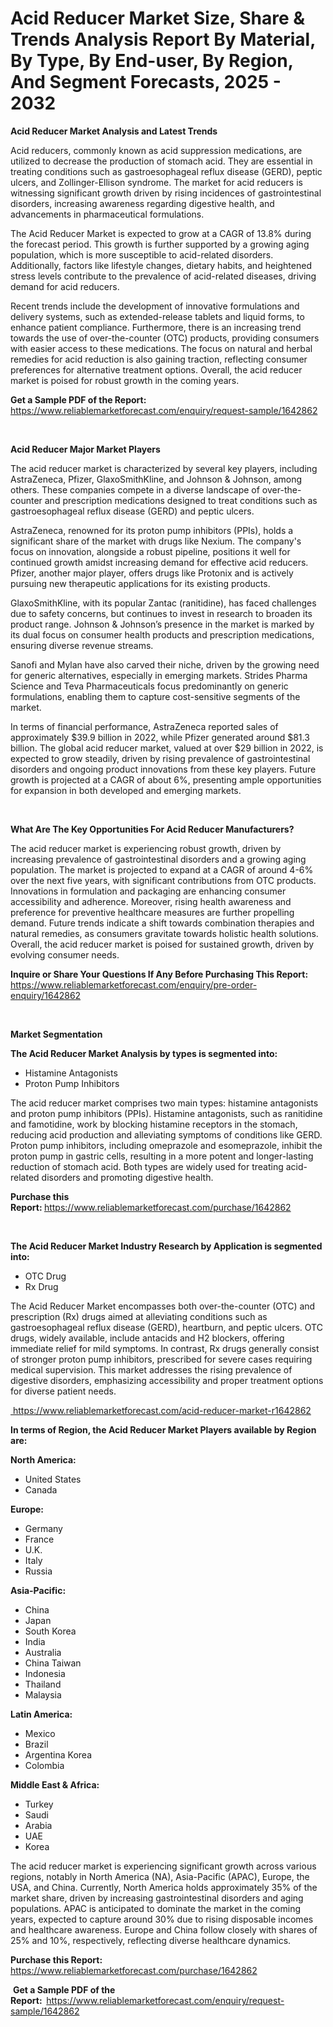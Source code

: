 <p><h1>Acid Reducer Market Size, Share & Trends Analysis Report By Material, By Type, By End-user, By Region, And Segment Forecasts, 2025 - 2032</h1></p><p><strong>Acid Reducer Market Analysis and Latest Trends</strong></p>
<p><p>Acid reducers, commonly known as acid suppression medications, are utilized to decrease the production of stomach acid. They are essential in treating conditions such as gastroesophageal reflux disease (GERD), peptic ulcers, and Zollinger-Ellison syndrome. The market for acid reducers is witnessing significant growth driven by rising incidences of gastrointestinal disorders, increasing awareness regarding digestive health, and advancements in pharmaceutical formulations.</p><p>The Acid Reducer Market is expected to grow at a CAGR of 13.8% during the forecast period. This growth is further supported by a growing aging population, which is more susceptible to acid-related disorders. Additionally, factors like lifestyle changes, dietary habits, and heightened stress levels contribute to the prevalence of acid-related diseases, driving demand for acid reducers. </p><p>Recent trends include the development of innovative formulations and delivery systems, such as extended-release tablets and liquid forms, to enhance patient compliance. Furthermore, there is an increasing trend towards the use of over-the-counter (OTC) products, providing consumers with easier access to these medications. The focus on natural and herbal remedies for acid reduction is also gaining traction, reflecting consumer preferences for alternative treatment options. Overall, the acid reducer market is poised for robust growth in the coming years.</p></p>
<p><strong>Get a Sample PDF of the Report:&nbsp;</strong> <a href="https://www.reliablemarketforecast.com/enquiry/request-sample/1642862?utm_campaign=1897&utm_medium=2&utm_source=Github&utm_content=ia&utm_term=19042025&utm_id=acid-reducer">https://www.reliablemarketforecast.com/enquiry/request-sample/1642862</a></p>
<p>&nbsp;</p>
<p><strong>Acid Reducer Major Market Players</strong></p>
<p><p>The acid reducer market is characterized by several key players, including AstraZeneca, Pfizer, GlaxoSmithKline, and Johnson & Johnson, among others. These companies compete in a diverse landscape of over-the-counter and prescription medications designed to treat conditions such as gastroesophageal reflux disease (GERD) and peptic ulcers.</p><p>AstraZeneca, renowned for its proton pump inhibitors (PPIs), holds a significant share of the market with drugs like Nexium. The company's focus on innovation, alongside a robust pipeline, positions it well for continued growth amidst increasing demand for effective acid reducers. Pfizer, another major player, offers drugs like Protonix and is actively pursuing new therapeutic applications for its existing products.</p><p>GlaxoSmithKline, with its popular Zantac (ranitidine), has faced challenges due to safety concerns, but continues to invest in research to broaden its product range. Johnson & Johnson’s presence in the market is marked by its dual focus on consumer health products and prescription medications, ensuring diverse revenue streams.</p><p>Sanofi and Mylan have also carved their niche, driven by the growing need for generic alternatives, especially in emerging markets. Strides Pharma Science and Teva Pharmaceuticals focus predominantly on generic formulations, enabling them to capture cost-sensitive segments of the market.</p><p>In terms of financial performance, AstraZeneca reported sales of approximately $39.9 billion in 2022, while Pfizer generated around $81.3 billion. The global acid reducer market, valued at over $29 billion in 2022, is expected to grow steadily, driven by rising prevalence of gastrointestinal disorders and ongoing product innovations from these key players. Future growth is projected at a CAGR of about 6%, presenting ample opportunities for expansion in both developed and emerging markets.</p></p>
<p>&nbsp;</p>
<p><strong>What Are The Key Opportunities For Acid Reducer Manufacturers?</strong></p>
<p><p>The acid reducer market is experiencing robust growth, driven by increasing prevalence of gastrointestinal disorders and a growing aging population. The market is projected to expand at a CAGR of around 4-6% over the next five years, with significant contributions from OTC products. Innovations in formulation and packaging are enhancing consumer accessibility and adherence. Moreover, rising health awareness and preference for preventive healthcare measures are further propelling demand. Future trends indicate a shift towards combination therapies and natural remedies, as consumers gravitate towards holistic health solutions. Overall, the acid reducer market is poised for sustained growth, driven by evolving consumer needs.</p></p>
<p><strong>Inquire or Share Your Questions If Any Before Purchasing This Report:</strong> <a href="https://www.reliablemarketforecast.com/enquiry/pre-order-enquiry/1642862?utm_campaign=1897&utm_medium=2&utm_source=Github&utm_content=ia&utm_term=19042025&utm_id=acid-reducer">https://www.reliablemarketforecast.com/enquiry/pre-order-enquiry/1642862</a></p>
<p>&nbsp;</p>
<p><strong>Market Segmentation</strong></p>
<p><strong>The Acid Reducer Market Analysis by types is segmented into:</strong></p>
<p><ul><li>Histamine Antagonists</li><li>Proton Pump Inhibitors</li></ul></p>
<p><p>The acid reducer market comprises two main types: histamine antagonists and proton pump inhibitors (PPIs). Histamine antagonists, such as ranitidine and famotidine, work by blocking histamine receptors in the stomach, reducing acid production and alleviating symptoms of conditions like GERD. Proton pump inhibitors, including omeprazole and esomeprazole, inhibit the proton pump in gastric cells, resulting in a more potent and longer-lasting reduction of stomach acid. Both types are widely used for treating acid-related disorders and promoting digestive health.</p></p>
<p><strong>Purchase this Report:&nbsp;</strong><a href="https://www.reliablemarketforecast.com/purchase/1642862?utm_campaign=1897&utm_medium=2&utm_source=Github&utm_content=ia&utm_term=19042025&utm_id=acid-reducer">https://www.reliablemarketforecast.com/purchase/1642862</a></p>
<p>&nbsp;</p>
<p><strong>The Acid Reducer Market Industry Research by Application is segmented into:</strong></p>
<p><ul><li>OTC Drug</li><li>Rx Drug</li></ul></p>
<p><p>The Acid Reducer Market encompasses both over-the-counter (OTC) and prescription (Rx) drugs aimed at alleviating conditions such as gastroesophageal reflux disease (GERD), heartburn, and peptic ulcers. OTC drugs, widely available, include antacids and H2 blockers, offering immediate relief for mild symptoms. In contrast, Rx drugs generally consist of stronger proton pump inhibitors, prescribed for severe cases requiring medical supervision. This market addresses the rising prevalence of digestive disorders, emphasizing accessibility and proper treatment options for diverse patient needs.</p></p>
<p><a href="https://www.reliablemarketforecast.com/acid-reducer-market-r1642862?utm_campaign=1897&utm_medium=2&utm_source=Github&utm_content=ia&utm_term=19042025&utm_id=acid-reducer">&nbsp;https://www.reliablemarketforecast.com/acid-reducer-market-r1642862</a></p>
<p><strong>In terms of Region, the Acid Reducer Market Players available by Region are:</strong></p>
<p>
    <p> <strong> North America: </strong>
        <ul>
            <li>United States</li>
            <li>Canada</li>
        </ul>
        </p> 
    <p> <strong> Europe: </strong>
        <ul>
            <li>Germany</li>
            <li>France</li>
            <li>U.K.</li>
            <li>Italy</li>
            <li>Russia</li>
        </ul>
        </p> 
    <p> <strong> Asia-Pacific: </strong>
        <ul>
            <li>China</li>
            <li>Japan</li>
            <li>South Korea</li>
            <li>India</li>
            <li>Australia</li>
            <li>China Taiwan</li>
            <li>Indonesia</li>
            <li>Thailand</li>
            <li>Malaysia</li>
        </ul>
        </p> 
    <p> <strong> Latin America: </strong>
        <ul>
            <li>Mexico</li>
            <li>Brazil</li>
            <li>Argentina Korea</li>
            <li>Colombia</li>
        </ul>
        </p> 
    <p> <strong> Middle East & Africa: </strong>
        <ul>
            <li>Turkey</li>
            <li>Saudi</li>
            <li>Arabia</li>
            <li>UAE</li>
            <li>Korea</li>
        </ul>
    </p>
    </p>
<p><p>The acid reducer market is experiencing significant growth across various regions, notably in North America (NA), Asia-Pacific (APAC), Europe, the USA, and China. Currently, North America holds approximately 35% of the market share, driven by increasing gastrointestinal disorders and aging populations. APAC is anticipated to dominate the market in the coming years, expected to capture around 30% due to rising disposable incomes and healthcare awareness. Europe and China follow closely with shares of 25% and 10%, respectively, reflecting diverse healthcare dynamics.</p></p>
<p><strong>Purchase this Report: </strong><a href="https://www.reliablemarketforecast.com/purchase/1642862?utm_campaign=1897&utm_medium=2&utm_source=Github&utm_content=ia&utm_term=19042025&utm_id=acid-reducer">https://www.reliablemarketforecast.com/purchase/1642862</a></p>
<p>&nbsp;<strong>Get a Sample PDF of the Report:&nbsp;&nbsp;</strong><a href="https://www.reliablemarketforecast.com/enquiry/request-sample/1642862?utm_campaign=1897&utm_medium=2&utm_source=Github&utm_content=ia&utm_term=19042025&utm_id=acid-reducer">https://www.reliablemarketforecast.com/enquiry/request-sample/1642862</a></p>
<p><strong></strong></p>
<p><p></p><p></p><p></p></p>